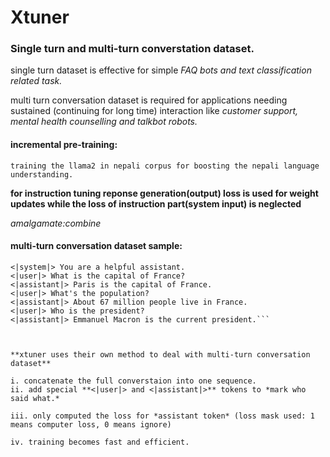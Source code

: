 # Xtuner 

### Single turn and multi-turn converstation dataset. 

single turn dataset is effective for simple *FAQ bots and text classification related task.* 

multi turn conversation dataset is required for applications needing sustained (continuing for long time) interaction like *customer support, mental health counselling and talkbot robots.* 


#### incremental pre-training: 

    training the llama2 in nepali corpus for boosting the nepali language understanding.


**for instruction tuning reponse generation(output) loss is used for weight updates while the loss of instruction part(system input) is neglected**


*amalgamate:combine*


#### multi-turn conversation dataset sample: 

```
<|system|> You are a helpful assistant.
<|user|> What is the capital of France?
<|assistant|> Paris is the capital of France.
<|user|> What's the population?
<|assistant|> About 67 million people live in France.
<|user|> Who is the president?
<|assistant|> Emmanuel Macron is the current president.```



**xtuner uses their own method to deal with multi-turn conversation dataset**

i. concatenate the full converstaion into one sequence. 
ii. add special **<|user|> and <|assistant|>** tokens to *mark who said what.*

iii. only computed the loss for *assistant token* (loss mask used: 1 means computer loss, 0 means ignore)

iv. training becomes fast and efficient. 

